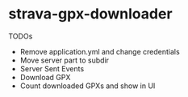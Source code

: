 # strava-gpx-downloader

TODOs
* Remove application.yml and change credentials
* Move server part to subdir
* Server Sent Events
* Download GPX
* Count downloaded GPXs and show in UI
